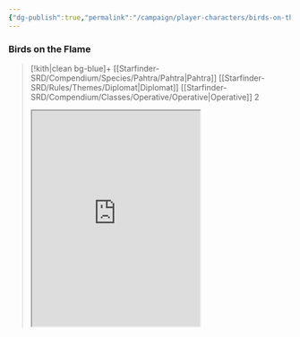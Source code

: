 ```yaml
---
{"dg-publish":true,"permalink":"/campaign/player-characters/birds-on-the-flame/birds/"}
---
```



### Birds on the Flame
>[!kith|clean bg-blue]+ [[Starfinder-SRD/Compendium/Species/Pahtra/Pahtra\|Pahtra]] [[Starfinder-SRD/Rules/Themes/Diplomat\|Diplomat]] [[Starfinder-SRD/Compendium/Classes/Operative/Operative\|Operative]] 2
><iframe id="BirdsChar" title="Birds on the Flame Character Sheet" src="https://hephaistos.online/character/2100832054" width= "auto" height= "385"></iframe>